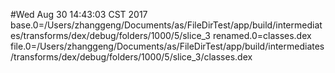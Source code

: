 #Wed Aug 30 14:43:03 CST 2017
base.0=/Users/zhanggeng/Documents/as/FileDirTest/app/build/intermediates/transforms/dex/debug/folders/1000/5/slice_3
renamed.0=classes.dex
file.0=/Users/zhanggeng/Documents/as/FileDirTest/app/build/intermediates/transforms/dex/debug/folders/1000/5/slice_3/classes.dex

